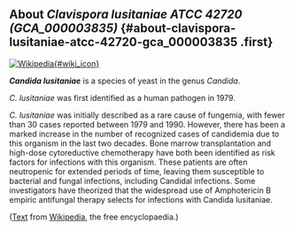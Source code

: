 About *Clavispora lusitaniae ATCC 42720 (GCA\_000003835)* {#about-clavispora-lusitaniae-atcc-42720-gca_000003835 .first}
---------------------------------------------------------

[![Wikipedia](/img/wikipedia_logo_v2_en.png){#wiki_icon}](http://en.wikipedia.org/wiki/Candida_lusitaniae_)

***Candida lusitaniae*** is a species of yeast in the genus *Candida*.

*C. lusitaniae* was first identified as a human pathogen in 1979.

*C. lusitaniae* was initially described as a rare cause of fungemia,
with fewer than 30 cases reported between 1979 and 1990. However, there
has been a marked increase in the number of recognized cases of
candidemia due to this organism in the last two decades. Bone marrow
transplantation and high-dose cytoreductive chemotherapy have both been
identified as risk factors for infections with this organism. These
patients are often neutropenic for extended periods of time, leaving
them susceptible to bacterial and fungal infections, including Candidal
infections. Some investigators have theorized that the widespread use of
Amphotericin B empiric antifungal therapy selects for infections with
Candida lusitaniae.

([Text](http://en.wikipedia.org/wiki/Candida_lusitaniae_) from
[Wikipedia](http://en.wikipedia.org/), the free encyclopaedia.)
